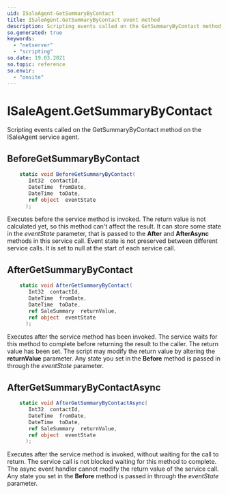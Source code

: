 ```yaml
---
uid: ISaleAgent-GetSummaryByContact
title: ISaleAgent.GetSummaryByContact event method
description: Scripting events called on the GetSummaryByContact method on the ISaleAgent service agent.
so.generated: true
keywords:
  - "netserver"
  - "scripting"
so.date: 19.03.2021
so.topic: reference
so.envir:
  - "onsite"
---
```

# ISaleAgent.GetSummaryByContact

Scripting events called on the <see cref='M:SuperOffice.CRM.Services.ISaleAgent.GetSummaryByContact'>GetSummaryByContact</see> method on the <see cref='ISaleAgent'>ISaleAgent</see>  service agent.

## BeforeGetSummaryByContact
```cs
    static void BeforeGetSummaryByContact(
       Int32  contactId,
       DateTime  fromDate,
       DateTime  toDate,
       ref object  eventState
      );
```
Executes before the service method is invoked.
The return value is not calculated yet, so this method can't affect the result.
It can store some state in the *eventState* parameter, that is passed to the **After** and **AfterAsync** methods in this service call.
Event state is not preserved between different service calls. It is set to null at the start of each service call.
## AfterGetSummaryByContact
```cs
    static void AfterGetSummaryByContact(
       Int32  contactId,
       DateTime  fromDate,
       DateTime  toDate,
       ref SaleSummary  returnValue,
       ref object  eventState
      );
```
Executes after the service method has been invoked. The service waits for this method to complete before returning the result to the caller.
The return value has been set. The script may modify the return value by altering the **returnValue** parameter.
Any state you set in the **Before** method is passed in through the *eventState* parameter.
## AfterGetSummaryByContactAsync
```cs
    static void AfterGetSummaryByContactAsync(
       Int32  contactId,
       DateTime  fromDate,
       DateTime  toDate,
       ref SaleSummary  returnValue,
       ref object  eventState
      );
```
Executes after the service method is invoked, without waiting for the call to return.
The service call is not blocked waiting for this method to complete.
The async event handler cannot modify the return value of the service call.
Any state you set in the **Before** method is passed in through the *eventState* parameter.

